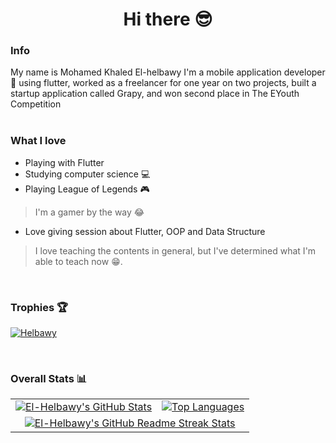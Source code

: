 <center><H1>Hi there &#128526; </></center>

### Info
My name is Mohamed Khaled El-helbawy 
I'm a mobile application developer :iphone: 
using flutter, worked as a freelancer for one year on two projects, built a startup application called Grapy, and won second place in The EYouth Competition
<br><br>
  
### What I love  
* Playing with Flutter 
* Studying computer science :computer:
* Playing League of Legends :video_game: 
> I'm a gamer by the way :joy:
* Love giving session about Flutter, OOP and Data Structure
> I love teaching the contents in general, but I've determined what I'm able to teach now :grin:.
<br> 
  
### Trophies 🏆
<p align="left"> <a href="https://github.com/ryo-ma/github-profile-trophy"><img src="https://github-profile-trophy.vercel.app/?username=El-Helbawy-M" alt="Helbawy" /></a> </p>
<br>
  
### Overall Stats 📊 
<table> 
 <tr> 
   <td> 
     <a href="https://github.com/El-Helbawy-M/github-readme-stats"> <img src="https://github-readme-stats.vercel.app/api?username=El-Helbawy-M&hide_border=true&show_icons=true" alt="El-Helbawy's GitHub Stats" /> </a> 
   </td> 
   <td> 
     <a href="https://github.com/El-Helbawy-M/github-readme-stats"> <img src="https://github-readme-stats.vercel.app/api/top-langs/?username=El-Helbawy-M&hide_border=true&langs_count=8&layout=compact" alt="Top Languages" /> </a> 
   </td> 
 </tr> 
 <tr> 
   <td colspan=2 align="center"> 
     <a href="https://git.io/streak-stats"> <img src="http://github-readme-streak-stats.herokuapp.com?user=El-Helbawy-M&hide_border=true&background=f6f8fa&currStreakLabel=000000&date_format=j%20M%5B%20Y%5D" alt="El-Helbawy's GitHub Readme Streak Stats" /> </a> 
   </td> 
 </tr> 
</table> 
<br>
<!--
**El-Helbawy-M/El-Helbawy-M** is a ✨ _special_ ✨ repository because its `README.md` (this file) appears on your GitHub profile.

Here are some ideas to get you started:

- 🔭 I’m currently working on ...
- 🌱 I’m currently learning ...
- 👯 I’m looking to collaborate on ...
- 🤔 I’m looking for help with ...
- 💬 Ask me about ...
- 📫 How to reach me: ...
- 😄 Pronouns: ...
- ⚡ Fun fact: ...
-->
